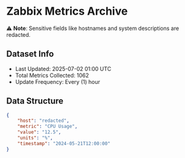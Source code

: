 # Zabbix Metrics Archive

⚠️ **Note**: Sensitive fields like hostnames and system descriptions are redacted.

## Dataset Info
- Last Updated: 2025-07-02 01:00 UTC
- Total Metrics Collected: 1062
- Update Frequency: Every (1) hour

## Data Structure
```json
{
    "host": "redacted",
    "metric": "CPU Usage",
    "value": "12.5",
    "units": "%",
    "timestamp": "2024-05-21T12:00:00"
}
```
